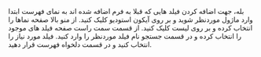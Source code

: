<p>بله، جهت اضافه کردن فیلد هایی که قبلا به فرم اضافه شده اند به نمای فهرست ابتدا وارد ماژول موردنظر شوید و بر روی آیکون استودیو کلیک کنید. از منو بالا صفحه نماها را انتخاب کرده و بر روی لیست کلیک کنید. از قسمت سمت راست صفحه فیلد های موجود را انتخاب کرده و در قسمت جستجو نام فیلد موردنظر را وارد کنید. فیلد مورد نیاز را انتخاب کنید و در قسمت دلخواه فهرست قرار دهید.</p>